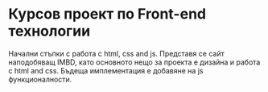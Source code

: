 # Курсов проект по Front-end технологии

Начални стъпки с работа с html, css and js.
Представя се сайт наподобяващ IMBD, като основното нещо за проекта е дизайна и работа с html and css. Бъдеща имплементация е добавяне на js функционалности.
